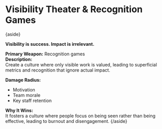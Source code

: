 
# Visibility Theater & Recognition Games

{aside}

**Visibility is success. Impact is irrelevant.**  

**Primary Weapon:** Recognition games  
**Description:**  
Create a culture where only visible work is valued, leading to superficial metrics and recognition that ignore actual impact.  

**Damage Radius:**    
- Motivation
- Team morale
- Key staff retention

**Why It Wins:**  
It fosters a culture where people focus on being seen rather than being effective, leading to burnout and disengagement.
{/aside}
